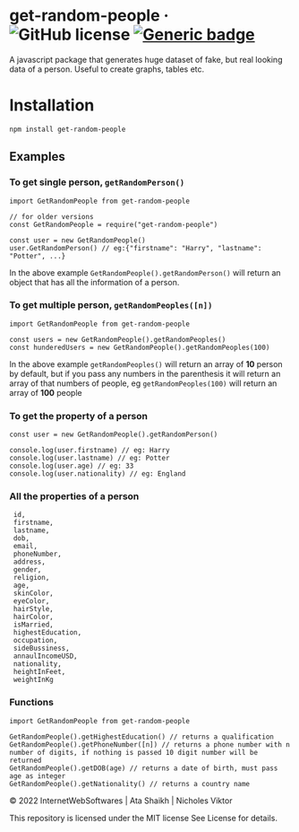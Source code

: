 # get-random-people &middot; ![GitHub license](https://img.shields.io/badge/license-MIT-blue.svg) [![Generic badge](https://img.shields.io/badge/version-1.0.7-<COLOR>.svg)](https://shields.io/)
A javascript package that generates huge dataset of fake, but real looking data of a person. Useful to create graphs, tables etc.
# Installation

```
npm install get-random-people
```

## Examples

### To get single person, `getRandomPerson()`

```
import GetRandomPeople from get-random-people

// for older versions
const GetRandomPeople = require("get-random-people")

const user = new GetRandomPeople()
user.GetRandomPerson() // eg:{"firstname": "Harry", "lastname": "Potter", ...}
```

In the above example `GetRandomPeople().getRandomPerson()` will return an object that has all the information of a person.

### To get multiple person, `getRandomPeoples([n])`

```
import GetRandomPeople from get-random-people

const users = new GetRandomPeople().getRandomPeoples() 
const hunderedUsers = new GetRandomPeople().getRandomPeoples(100)
```

In the above example ```getRandomPeoples()``` will return an array of **10** person by default, but if you pass any numbers in the parenthesis it will return an array of that numbers of people, eg ```getRandomPeoples(100)``` will return an array of **100** people

### To get the property of a person
```
const user = new GetRandomPeople().getRandomPerson()

console.log(user.firstname) // eg: Harry
console.log(user.lastname) // eg: Potter
console.log(user.age) // eg: 33
console.log(user.nationality) // eg: England
```

### All the properties of a person
```
 id,
 firstname,
 lastname,
 dob,
 email,
 phoneNumber,
 address,
 gender,
 religion,
 age,
 skinColor,
 eyeColor,
 hairStyle,
 hairColor,
 isMarried,
 highestEducation,
 occupation,
 sideBussiness,
 annaulIncomeUSD,
 nationality,
 heightInFeet,
 weightInKg
```

### Functions

```
import GetRandomPeople from get-random-people

GetRandomPeople().getHighestEducation() // returns a qualification
GetRandomPeople().getPhoneNumber([n]) // returns a phone number with n number of digits, if nothing is passed 10 digit number will be returned
GetRandomPeople().getDOB(age) // returns a date of birth, must pass age as integer
GetRandomPeople().getNationality() // returns a country name

```

&copy; 2022 InternetWebSoftwares | Ata Shaikh | Nicholes Viktor

This repository is licensed under the MIT license
See License for details.